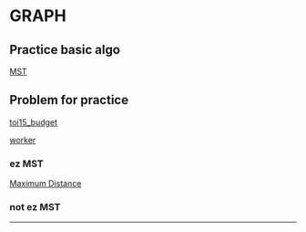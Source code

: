 # GRAPH

## Practice basic algo

[MST](https://spoj.com/problems/MST/)

## Problem for practice

[toi15_budget](https://www.proprog.ml/tasks/toi15_budget/descs/15444?fbclid=IwAR0cgSgzJlc47FyjOhDa_ch3BAwjXb8KnSfUVrh_GTI2ALwd0OSunOa0X6Y)

[worker](https://www.codecube.in.th/task/184?fbclid=IwAR2oQxeKIpoZE3SKe2piRfJpdNSfyh8XzIcKQx20X54x1P0TOyXIv51rW_4)
### ez MST

[Maximum Distance](https://codeforces.com/problemset/problem/1081/D)
### not ez MST
___



